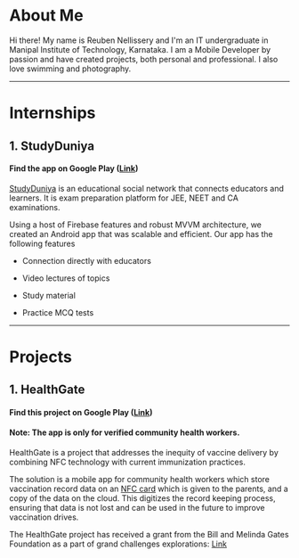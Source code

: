 # About Me

Hi there! My name is Reuben Nellissery and I'm an IT undergraduate in Manipal Institute of Technology, Karnataka. I am a Mobile Developer by passion and have created projects, both personal and professional. I also love swimming and photography.

---

# Internships

## 1. StudyDuniya

#### Find the app on Google Play ([Link](https://play.google.com/store/apps/details?id=m.studyduniya.com))

[StudyDuniya](https://www.studyduniya.com) is an educational social network that connects educators and learners. It is exam preparation platform for JEE, NEET and CA examinations.

Using a host of Firebase features and robust MVVM architecture, we created an Android app that was scalable and efficient. Our app has the following features

- Connection directly with educators

- Video lectures of topics

- Study material

- Practice MCQ tests

---

# Projects

## 1. HealthGate

#### Find this project on Google Play ([Link](https://play.google.com/store/apps/details?id=com.bennyhawk.health_gate))

#### Note: The app is only for verified community health workers.

HealthGate is a project that addresses the inequity of vaccine delivery by combining NFC technology with current immunization practices.

The solution is a mobile app for community health workers which store vaccination record data on an [NFC card](https://www.androidauthority.com/nfc-tags-explained-271872/) which is given to the parents, and a copy of the data on the cloud. This digitizes the record keeping process, ensuring that data is not lost and can be used in the future to improve vaccination drives.

The HealthGate project has received a grant from the Bill and Melinda Gates Foundation as a part of grand challenges explorations:
[Link](https://gcgh.grandchallenges.org/grant/vaccination-beads-visual-and-digital-vaccination-record)



### 


